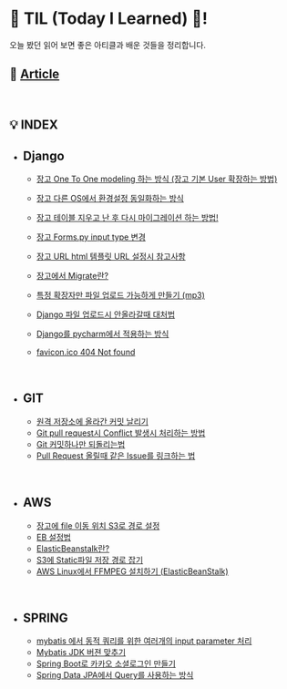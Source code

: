 # 👾 TIL (Today I Learned) 👀!

오늘 봤던 읽어 보면 좋은 아티클과 배운 것들을 정리합니다.

## 📰 [Article](Article/Article.md)

&nbsp;

## 💡 INDEX

* ## Django

  * [장고 One To One modeling 하는 방식 (장고 기본 User 확장하는 방법)](Django/장고_기본_User_확장하는_방법.md)
  * [장고 다른 OS에서 환경설정 동일화하는 방식](Django/장고_다른_OS에서_환경설정_동일화하는_방식.md)
  * [장고 테이블 지우고 난 후 다시 마이그레이션 하는 방법!](Django/장고_테이블_지우고_난_후_다시_마이그레이션_하는_방법!.md)
  * [장고 Forms.py input type 변경](Django/장고_Forms_py_input_type_변경.md)
  * [장고 URL html 템플릿 URL 설정시 참고사항](Django/장고_URL_html_템플릿_URL_설정시_참고사항.md)
  * [장고에서 Migrate란?](Django/장고에서_Migrate란.md)
  * [특정 확장자만 파일 업로드 가능하게 만들기 (mp3)](Django/특정_확장자만_파일_업로드_가능하게_만들기_(mp3).md)
  * [Django 파일 업로드시 안올라갈때 대처법](Django/Django_파일_업로드시_안올라갈때_대처법.md)
  * [Django를 pycharm에서 적용하는 방식](Django/Django를_pycharm에서_적용하는_방식.md)
  * [favicon.ico 404 Not found](Django/favicon.ico_404_Not_found.md)

  
    
    &nbsp;

* ## GIT

  * [원격 저장소에 올라간 커밋 날리기](Git/원격_저장소에_올라간_커밋_날리기.md)
  * [Git pull request시 Conflict 발생시 처리하는 방법](Git/Git_pull_request시_Conflict_발생시_처리하는_방법.md)
  * [Git 커밋하나만 되돌리는법](Git/Git_커밋하나만_되돌리는법.md) 
  * [Pull Request 올릴때 같은 Issue를 링크하는 법](Git/pull_Request와_같은_Issue를_링크하는_법.md)


  &nbsp;

* ## AWS

  * [장고에 file 이동 위치 S3로 경로 설정](AWS/장고_file_경로설정,md)
  * [EB 설정법](AWS/EB설정법.md)
  * [ElasticBeanstalk란?](AWS/ElasticBeanstalk.md)
  * [S3에 Static파일 저장 경로 잡기](AWS/s3에_static파일_저장경로잡기.md)
  * [AWS Linux에서 FFMPEG 설치하기 (ElasticBeanStalk)](AWS/AWS_Linux에서_FFMPEG_설치하기.md)
  
&nbsp;


* ## SPRING

  * [mybatis 에서 동적 쿼리를 위한 여러개의 input parameter 처리](Spring/mybatis_동적쿼리_parameter_처리.md)
  * [Mybatis JDK 버젼 맞추기](Spring/Mybatis_JDK_버젼_맞추기.md)
  * [Spring Boot로 카카오 소셜로그인 만들기](Spring/Spring_Boot로_카카오_소셜로그인_만들기.md)
  * [Spring Data JPA에서 Query를 사용하는 방식](Spring/Spring_Data_JPA에서_Query를_자동_생성하는_법.md)

